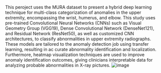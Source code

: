 
 This peroject uses the MURA dataset to present a hybrid deep learning
 technique for multi-class categorization of anomalies in the upper
 extremity, encompassing the wrist, humerus, and elbow. This
 study uses pre-trained Convolutional Neural Networks (CNNs)
 such as Visual Geometry Group (VGG19), Dense Convolutional
 Network (DenseNet121), and Residual Network (ResNet50), as
 well as customized CNN architectures, to classify abnormalities
 in upper extremity radiographs. These models are tailored to the
 anomaly detection job using transfer learning, resulting in ac
curate abnormality identification and localization. Furthermore,
 heatmap visualization techniques are used to improve anomaly
 identification outcomes, giving clinicians interpretable data for
 analyzing probable abnormalities in X-ray pictures.
![image](https://github.com/abhilesh11111/HYBRID-MODEL/assets/112620878/dd7f3a01-980c-4a72-be80-eb96fc6581ae)

